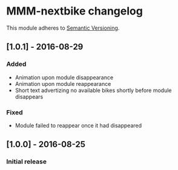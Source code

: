 # MMM-nextbike changelog
This module adheres to [Semantic Versioning](http://semver.org/).

## [1.0.1] - 2016-08-29

### Added
- Animation upon module disappearance
- Animation upon module reappearance
- Short text advertizing no available bikes shortly before module disappears

### Fixed
- Module failed to reappear once it had disappeared

## [1.0.0] - 2016-08-25 
### Initial release